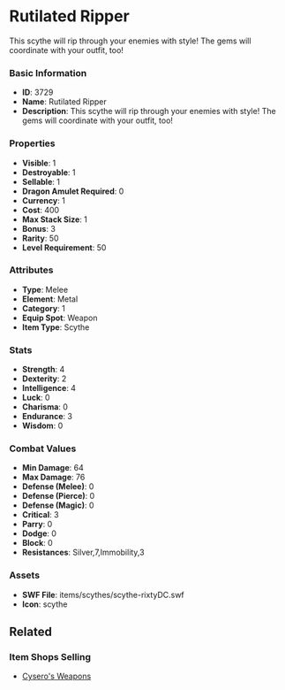 # Rutilated Ripper

This scythe will rip through your enemies with style!  The gems will coordinate with your outfit, too!

### Basic Information

- **ID**: 3729
- **Name**: Rutilated Ripper
- **Description**: This scythe will rip through your enemies with style!  The gems will coordinate with your outfit, too!

### Properties

- **Visible**: 1
- **Destroyable**: 1
- **Sellable**: 1
- **Dragon Amulet Required**: 0
- **Currency**: 1
- **Cost**: 400
- **Max Stack Size**: 1
- **Bonus**: 3
- **Rarity**: 50
- **Level Requirement**: 50

### Attributes

- **Type**: Melee
- **Element**: Metal
- **Category**: 1
- **Equip Spot**: Weapon
- **Item Type**: Scythe

### Stats

- **Strength**: 4
- **Dexterity**: 2
- **Intelligence**: 4
- **Luck**: 0
- **Charisma**: 0
- **Endurance**: 3
- **Wisdom**: 0

### Combat Values

- **Min Damage**: 64
- **Max Damage**: 76
- **Defense (Melee)**: 0
- **Defense (Pierce)**: 0
- **Defense (Magic)**: 0
- **Critical**: 3
- **Parry**: 0
- **Dodge**: 0
- **Block**: 0
- **Resistances**: Silver,7,Immobility,3

### Assets

- **SWF File**: items/scythes/scythe-rixtyDC.swf
- **Icon**: scythe

## Related

### Item Shops Selling

- [Cysero's Weapons](../item-shops/44-cysero-s-weapons.md)

